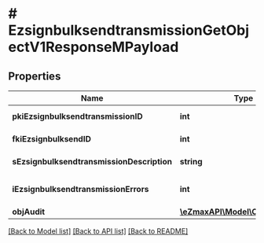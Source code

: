 # # EzsignbulksendtransmissionGetObjectV1ResponseMPayload

## Properties

Name | Type | Description | Notes
------------ | ------------- | ------------- | -------------
**pkiEzsignbulksendtransmissionID** | **int** | The unique ID of the Ezsignbulksendtransmission |
**fkiEzsignbulksendID** | **int** | The unique ID of the Ezsignbulksend |
**sEzsignbulksendtransmissionDescription** | **string** | The description of the Ezsignbulksendtransmission |
**iEzsignbulksendtransmissionErrors** | **int** | The number of errors during the Ezsignbulksendtransmission |
**objAudit** | [**\eZmaxAPI\Model\CommonAudit**](CommonAudit.md) |  |

[[Back to Model list]](../../README.md#models) [[Back to API list]](../../README.md#endpoints) [[Back to README]](../../README.md)
